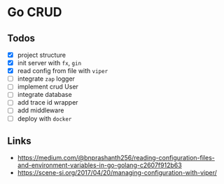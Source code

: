 # Go CRUD

## Todos
- [x] project structure
- [x] init server with `fx`, `gin`
- [x] read config from file with `viper`
- [ ] integrate `zap` logger
- [ ] implement crud User
- [ ] integrate database
- [ ] add trace id wrapper
- [ ] add middleware
- [ ] deploy with `docker`

## Links
- https://medium.com/@bnprashanth256/reading-configuration-files-and-environment-variables-in-go-golang-c2607f912b63
- https://scene-si.org/2017/04/20/managing-configuration-with-viper/
